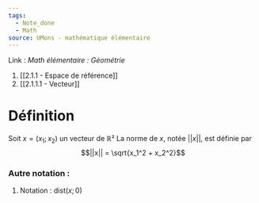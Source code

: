 ```yaml
---
tags:
  - Note_done
  - Math
source: UMons - mathématique élémentaire
---
```


Link : 
_Math élémentaire : Géométrie_
1. [[2.1.1 - Espace de référence]]
1. [[2.1.1.1 - Vecteur]]

# Définition
Soit $x = (x_1 ; x_2)$ un vecteur de $ℝ²$
La norme de $x$, notée $||x||$, est définie par 
$$||x|| = \sqrt{x_1^2 + x_2^2}$$
### Autre notation :
1. Notation : dist$(x ; 0)$